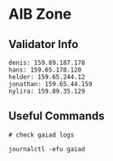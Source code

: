 # AIB Zone

## Validator Info
```
denis: 159.89.187.178
hans: 159.65.178.120
helder: 159.65.244.12
jonathan: 159.65.44.159
nylira: 159.89.35.129
```

## Useful Commands
```
# check gaiad logs

journalctl -efu gaiad
```
